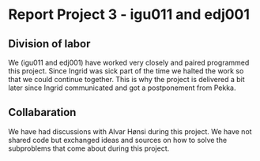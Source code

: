 # Report Project 3 - igu011 and edj001

## Division of labor

We (igu011 and edj001) have worked very closely and paired programmed this project. Since Ingrid was sick part of the time we halted the work so that we could continue together. This is why the project is delivered a bit later since Ingrid communicated and got a postponement from Pekka.

## Collabaration

We have had discussions with Alvar Hønsi during this project. We have not shared code but exchanged ideas and sources on how to solve the subproblems that come about during this project.
